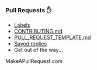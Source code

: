 ### Pull Requests ✋

- [Labels](https://help.github.com/en/articles/creating-a-label)
- [CONTRIBUTING.md](https://help.github.com/en/articles/setting-guidelines-for-repository-contributors)
- [PULL_REQUEST_TEMPLATE.md](https://help.github.com/en/articles/creating-a-pull-request-template-for-your-repository)
- [Saved replies](https://help.github.com/en/articles/working-with-saved-replies)
- Get out of the way...

MakeAPullRequest.com
